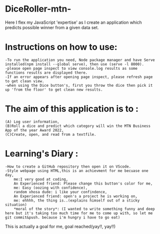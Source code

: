 # DiceRoller-mtn-
Here I flex my JavaScript 'expertise' as I create an application which predicts possible winner from a  given data set.

# Instructions on how to use:
    -To run the application you need, Node package manager and have Serve installed(npm install --global serve), then use (serve -l 8000).
    -please open page inspect to view console.log results as some functions results are displayed there.
    -If an error appears after opening page inspect, please refresh page to get clean view.
    -when using the Dice button's, first you throw the dice then pick it up 'from the floor' to get clean new results.

# The aim of this application is to :
    (A) Log user information, 
    (B)Roll a dice and predict which category will win the MTN Business App of the year Award 2022, 
    (C)Create, open, and read from a textfile.

# Learning's Diary :
    -How to create a GitHub repository then open it on VScode.
    -Style webpage using HTML,this is an achievment for me becuase one day,
        me:I very good at coding,
        An Experienced friend: Please change this button's color for me,
        me: Easy (oozing with confidence),
        random xhosa dude: i like your confindence,
        An Experienced friend: open's a project he is working on,
        me: ehhhh, the thing is..(explains himself out of a sticky situation)
        *moral of the story*: (I wanted to write something funny and deep here but it's taking too much time for me to come up with, so let me git commit&push. because i'm hungry i have to go eat)

This is actually a goal for me, goal reached(yay!!, yay!!)
